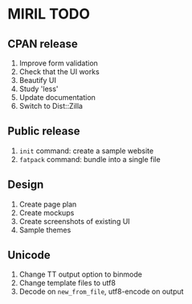 MIRIL TODO
==========

CPAN release
------------

1. Improve form validation
2. Check that the UI works
3. Beautify UI
4. Study 'less'
5. Update documentation
6. Switch to Dist::Zilla

Public release
--------------

1. `init` command: create a sample website
2. `fatpack` command: bundle into a single file

Design
------

1. Create page plan
2. Create mockups
3. Create screenshots of existing UI
4. Sample themes

Unicode
-------

1. Change TT output option to binmode
2. Change template files to utf8
3. Decode on `new_from_file`, utf8-encode on output
